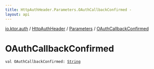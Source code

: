 ```yaml
---
title: HttpAuthHeader.Parameters.OAuthCallbackConfirmed - 
layout: api
---
```


<div class='api-docs-breadcrumbs'><a href="../../index.html">io.ktor.auth</a> / <a href="../index.html">HttpAuthHeader</a> / <a href="index.html">Parameters</a> / <a href="./-o-auth-callback-confirmed.html">OAuthCallbackConfirmed</a></div>

# OAuthCallbackConfirmed

<div class="signature"><code><span class="keyword">val </span><span class="identifier">OAuthCallbackConfirmed</span><span class="symbol">: </span><a href="https://kotlinlang.org/api/latest/jvm/stdlib/kotlin/-string/index.html"><span class="identifier">String</span></a></code></div>
